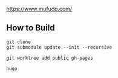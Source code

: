 https://www.mufudo.com/

## How to Build


```
git clone
git submodule update --init --recursive
```
```
git worktree add public gh-pages
```

```
hugo
```

